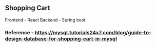 ## Shopping Cart

Frontend - React
Backend - Spring boot

### Reference - https://mysql.tutorials24x7.com/blog/guide-to-design-database-for-shopping-cart-in-mysql